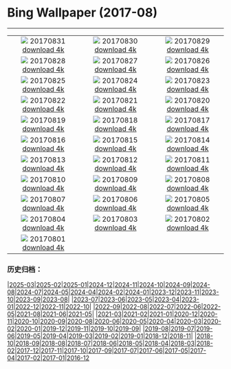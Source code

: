 # Bing Wallpaper (2017-08)
**************
| | | |
| :----: | :----: | :----: |
| ![](https://www.bing.com/az/hprichbg/rb/StorkCliffs_ZH-CN11006532238_1920x1080.jpg) 20170831 [download 4k](https://www.bing.com/az/hprichbg/rb/StorkCliffs_ZH-CN11006532238_UHD.jpg) | ![](https://www.bing.com/az/hprichbg/rb/ChamonixClouds_ZH-CN7700889231_1920x1080.jpg) 20170830 [download 4k](https://www.bing.com/az/hprichbg/rb/ChamonixClouds_ZH-CN7700889231_UHD.jpg) | ![](https://www.bing.com/az/hprichbg/rb/GoldenTrevally_ZH-CN8976794546_1920x1080.jpg) 20170829 [download 4k](https://www.bing.com/az/hprichbg/rb/GoldenTrevally_ZH-CN8976794546_UHD.jpg) |
| ![](https://www.bing.com/az/hprichbg/rb/OregonPainted_ZH-CN8553728911_1920x1080.jpg) 20170828 [download 4k](https://www.bing.com/az/hprichbg/rb/OregonPainted_ZH-CN8553728911_UHD.jpg) | ![](https://www.bing.com/az/hprichbg/rb/BotallackCornwall_ZH-CN11396172846_1920x1080.jpg) 20170827 [download 4k](https://www.bing.com/az/hprichbg/rb/BotallackCornwall_ZH-CN11396172846_UHD.jpg) | ![](https://www.bing.com/az/hprichbg/rb/BasongcuoNP_ZH-CN9819436811_1920x1080.jpg) 20170826 [download 4k](https://www.bing.com/az/hprichbg/rb/BasongcuoNP_ZH-CN9819436811_UHD.jpg) |
| ![](https://www.bing.com/az/hprichbg/rb/BatEaredFox_ZH-CN12456670113_1920x1080.jpg) 20170825 [download 4k](https://www.bing.com/az/hprichbg/rb/BatEaredFox_ZH-CN12456670113_UHD.jpg) | ![](https://www.bing.com/az/hprichbg/rb/GustavAntiquities_ZH-CN9624291648_1920x1080.jpg) 20170824 [download 4k](https://www.bing.com/az/hprichbg/rb/GustavAntiquities_ZH-CN9624291648_UHD.jpg) | ![](https://www.bing.com/az/hprichbg/rb/TubeAnemone_ZH-CN8077113499_1920x1080.jpg) 20170823 [download 4k](https://www.bing.com/az/hprichbg/rb/TubeAnemone_ZH-CN8077113499_UHD.jpg) |
| ![](https://www.bing.com/az/hprichbg/rb/AtchafalayaBasin_ZH-CN11978071492_1920x1080.jpg) 20170822 [download 4k](https://www.bing.com/az/hprichbg/rb/AtchafalayaBasin_ZH-CN11978071492_UHD.jpg) | ![](https://www.bing.com/az/hprichbg/rb/MausoleumLovcen_ZH-CN11630158336_1920x1080.jpg) 20170821 [download 4k](https://www.bing.com/az/hprichbg/rb/MausoleumLovcen_ZH-CN11630158336_UHD.jpg) | ![](https://www.bing.com/az/hprichbg/rb/JantarJaipur_ZH-CN12917938653_1920x1080.jpg) 20170820 [download 4k](https://www.bing.com/az/hprichbg/rb/JantarJaipur_ZH-CN12917938653_UHD.jpg) |
| ![](https://www.bing.com/az/hprichbg/rb/YellowNPFirehole_ZH-CN14661526309_1920x1080.jpg) 20170819 [download 4k](https://www.bing.com/az/hprichbg/rb/YellowNPFirehole_ZH-CN14661526309_UHD.jpg) | ![](https://www.bing.com/az/hprichbg/rb/KingPhoto_ZH-CN13184031948_1920x1080.jpg) 20170818 [download 4k](https://www.bing.com/az/hprichbg/rb/KingPhoto_ZH-CN13184031948_UHD.jpg) | ![](https://www.bing.com/az/hprichbg/rb/ChulillaSpain_ZH-CN10170248808_1920x1080.jpg) 20170817 [download 4k](https://www.bing.com/az/hprichbg/rb/ChulillaSpain_ZH-CN10170248808_UHD.jpg) |
| ![](https://www.bing.com/az/hprichbg/rb/GoldenHorn_ZH-CN14570526834_1920x1080.jpg) 20170816 [download 4k](https://www.bing.com/az/hprichbg/rb/GoldenHorn_ZH-CN14570526834_UHD.jpg) | ![](https://www.bing.com/az/hprichbg/rb/AvalancheCreek_ZH-CN10917017134_1920x1080.jpg) 20170815 [download 4k](https://www.bing.com/az/hprichbg/rb/AvalancheCreek_ZH-CN10917017134_UHD.jpg) | ![](https://www.bing.com/az/hprichbg/rb/QuakingAspens_ZH-CN11296287476_1920x1080.jpg) 20170814 [download 4k](https://www.bing.com/az/hprichbg/rb/QuakingAspens_ZH-CN11296287476_UHD.jpg) |
| ![](https://www.bing.com/az/hprichbg/rb/Hozoviotissa_ZH-CN13142561850_1920x1080.jpg) 20170813 [download 4k](https://www.bing.com/az/hprichbg/rb/Hozoviotissa_ZH-CN13142561850_UHD.jpg) | ![](https://www.bing.com/az/hprichbg/rb/Kitesurfing_ZH-CN11259743343_1920x1080.jpg) 20170812 [download 4k](https://www.bing.com/az/hprichbg/rb/Kitesurfing_ZH-CN11259743343_UHD.jpg) | ![](https://www.bing.com/az/hprichbg/rb/LoxodontaAfricana_ZH-CN10434704249_1920x1080.jpg) 20170811 [download 4k](https://www.bing.com/az/hprichbg/rb/LoxodontaAfricana_ZH-CN10434704249_UHD.jpg) |
| ![](https://www.bing.com/az/hprichbg/rb/CavernduPontdArc_ZH-CN9994344414_1920x1080.jpg) 20170810 [download 4k](https://www.bing.com/az/hprichbg/rb/CavernduPontdArc_ZH-CN9994344414_UHD.jpg) | ![](https://www.bing.com/az/hprichbg/rb/Huacachina_ZH-CN10037610442_1920x1080.jpg) 20170809 [download 4k](https://www.bing.com/az/hprichbg/rb/Huacachina_ZH-CN10037610442_UHD.jpg) | ![](https://www.bing.com/az/hprichbg/rb/HydricHammock_ZH-CN7896164965_1920x1080.jpg) 20170808 [download 4k](https://www.bing.com/az/hprichbg/rb/HydricHammock_ZH-CN7896164965_UHD.jpg) |
| ![](https://www.bing.com/az/hprichbg/rb/AlaskaLynx_ZH-CN8211406639_1920x1080.jpg) 20170807 [download 4k](https://www.bing.com/az/hprichbg/rb/AlaskaLynx_ZH-CN8211406639_UHD.jpg) | ![](https://www.bing.com/az/hprichbg/rb/HulunbuirPrairie_ZH-CN11677344846_1920x1080.jpg) 20170806 [download 4k](https://www.bing.com/az/hprichbg/rb/HulunbuirPrairie_ZH-CN11677344846_UHD.jpg) | ![](https://www.bing.com/az/hprichbg/rb/AlesundNorway_ZH-CN9988504070_1920x1080.jpg) 20170805 [download 4k](https://www.bing.com/az/hprichbg/rb/AlesundNorway_ZH-CN9988504070_UHD.jpg) |
| ![](https://www.bing.com/az/hprichbg/rb/CaanaTemple_ZH-CN9714949581_1920x1080.jpg) 20170804 [download 4k](https://www.bing.com/az/hprichbg/rb/CaanaTemple_ZH-CN9714949581_UHD.jpg) | ![](https://www.bing.com/az/hprichbg/rb/BodieLighthouse_ZH-CN9415388071_1920x1080.jpg) 20170803 [download 4k](https://www.bing.com/az/hprichbg/rb/BodieLighthouse_ZH-CN9415388071_UHD.jpg) | ![](https://www.bing.com/az/hprichbg/rb/LavenderProvence_ZH-CN9151247848_1920x1080.jpg) 20170802 [download 4k](https://www.bing.com/az/hprichbg/rb/LavenderProvence_ZH-CN9151247848_UHD.jpg) |
| ![](https://www.bing.com/az/hprichbg/rb/WhipCoral_ZH-CN10285480118_1920x1080.jpg) 20170801 [download 4k](https://www.bing.com/az/hprichbg/rb/WhipCoral_ZH-CN10285480118_UHD.jpg) |  |  |

### 历史归档：

|[2025-03](bing/2025-03/2025-03.md)|[2025-02](bing/2025-02/2025-02.md)|[2025-01](bing/2025-01/2025-01.md)|[2024-12](bing/2024-12/2024-12.md)|[2024-11](bing/2024-11/2024-11.md)|[2024-10](bing/2024-10/2024-10.md)|[2024-09](bing/2024-09/2024-09.md)|[2024-08](bing/2024-08/2024-08.md)|[2024-07](bing/2024-07/2024-07.md)|[2024-05](bing/2024-05/2024-05.md)|[2024-04](bing/2024-04/2024-04.md)|[2024-02](bing/2024-02/2024-02.md)|[2024-01](bing/2024-01/2024-01.md)|[2023-12](bing/2023-12/2023-12.md)|[2023-11](bing/2023-11/2023-11.md)|[2023-10](bing/2023-10/2023-10.md)|[2023-09](bing/2023-09/2023-09.md)|[2023-08](bing/2023-08/2023-08.md)|
|[2023-07](bing/2023-07/2023-07.md)|[2023-06](bing/2023-06/2023-06.md)|[2023-05](bing/2023-05/2023-05.md)|[2023-04](bing/2023-04/2023-04.md)|[2023-01](bing/2023-01/2023-01.md)|[2022-12](bing/2022-12/2022-12.md)|[2022-11](bing/2022-11/2022-11.md)|[2022-10](bing/2022-10/2022-10.md)|
|[2022-09](bing/2022-09/2022-09.md)|[2022-08](bing/2022-08/2022-08.md)|[2022-07](bing/2022-07/2022-07.md)|[2022-06](bing/2022-06/2022-06.md)|[2022-05](bing/2022-05/2022-05.md)|[2021-08](bing/2021-08/2021-08.md)|[2021-06](bing/2021-06/2021-06.md)|[2021-05](bing/2021-05/2021-05.md)|
|[2021-03](bing/2021-03/2021-03.md)|[2021-02](bing/2021-02/2021-02.md)|[2021-01](bing/2021-01/2021-01.md)|[2020-12](bing/2020-12/2020-12.md)|[2020-11](bing/2020-11/2020-11.md)|[2020-10](bing/2020-10/2020-10.md)|[2020-09](bing/2020-09/2020-09.md)|[2020-08](bing/2020-08/2020-08.md)|[2020-06](bing/2020-06/2020-06.md)|[2020-05](bing/2020-05/2020-05.md)|[2020-04](bing/2020-04/2020-04.md)|[2020-03](bing/2020-03/2020-03.md)|[2020-02](bing/2020-02/2020-02.md)|[2020-01](bing/2020-01/2020-01.md)|[2019-12](bing/2019-12/2019-12.md)|[2019-11](bing/2019-11/2019-11.md)|[2019-10](bing/2019-10/2019-10.md)|[2019-09](bing/2019-09/2019-09.md)|
|[2019-08](bing/2019-08/2019-08.md)|[2019-07](bing/2019-07/2019-07.md)|[2019-06](bing/2019-06/2019-06.md)|[2019-05](bing/2019-05/2019-05.md)|[2019-04](bing/2019-04/2019-04.md)|[2019-03](bing/2019-03/2019-03.md)|[2019-02](bing/2019-02/2019-02.md)|[2019-01](bing/2019-01/2019-01.md)|[2018-12](bing/2018-12/2018-12.md)|[2018-11](bing/2018-11/2018-11.md)|
|[2018-10](bing/2018-10/2018-10.md)|[2018-09](bing/2018-09/2018-09.md)|[2018-08](bing/2018-08/2018-08.md)|[2018-07](bing/2018-07/2018-07.md)|[2018-06](bing/2018-06/2018-06.md)|[2018-05](bing/2018-05/2018-05.md)|[2018-04](bing/2018-04/2018-04.md)|[2018-03](bing/2018-03/2018-03.md)|[2018-02](bing/2018-02/2018-02.md)|[2017-12](bing/2017-12/2017-12.md)|[2017-11](bing/2017-11/2017-11.md)|[2017-10](bing/2017-10/2017-10.md)|[2017-09](bing/2017-09/2017-09.md)|[2017-07](bing/2017-07/2017-07.md)|[2017-06](bing/2017-06/2017-06.md)|[2017-05](bing/2017-05/2017-05.md)|[2017-04](bing/2017-04/2017-04.md)|[2017-02](bing/2017-02/2017-02.md)|[2017-01](bing/2017-01/2017-01.md)|[2016-12](bing/2016-12/2016-12.md)